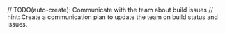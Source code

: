 // TODO(auto-create): Communicate with the team about build issues
// hint: Create a communication plan to update the team on build status and issues.
